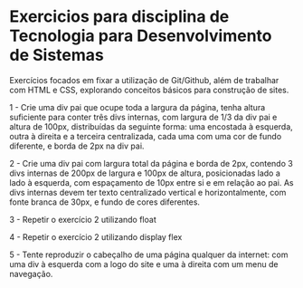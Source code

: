 # Exercicios para disciplina de Tecnologia para Desenvolvimento de Sistemas

Exercícios focados em fixar a utilização de Git/Github, além de trabalhar com HTML e CSS, explorando conceitos básicos para construção de sites.

1 - Crie uma div pai que ocupe toda a largura da página, tenha altura suficiente para conter três divs internas, com largura de 1/3 da div pai e altura de 100px, distribuídas da seguinte forma: uma encostada à esquerda, outra à direita e a terceira centralizada, cada uma com uma cor de fundo diferente, e borda de 2px na div pai.

2 - Crie uma div pai com largura total da página e borda de 2px, contendo 3 divs internas de 200px de largura e 100px de altura, posicionadas lado a lado à esquerda, com espaçamento de 10px entre si e em relação ao pai. As divs internas devem ter texto centralizado vertical e horizontalmente, com fonte branca de 30px, e fundo de cores diferentes.

3 - Repetir o exercício 2 utilizando float

4 - Repetir o exercício 2 utilizando display flex

5 - Tente reproduzir o cabeçalho de uma página qualquer da internet: com uma div à esquerda com a logo do site e uma à direita com um menu de navegação.
